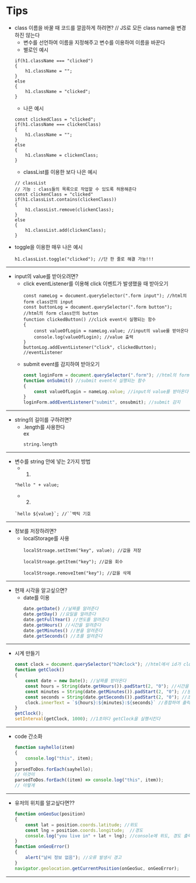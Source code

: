 # Tips
+ class 이름을 바꿀 때 코드를 깔끔하게 하려면? // JS로 모든 class name을 변경하진 않는다
    + 변수를 선언하여 이름을 지정해주고 변수를 이용하여 이름을 바꾼다
    + 별로인 예시
    ``` JS
    if(h1.className === "clicked")
    {
        h1.className = "";
    }
    else
    {
        h1.className = "clicked";
    }
    ```
    + 나은 예시 
    ``` JS
    const clickedClass = "clicked";
    if(h1.className === clickenClass)
    {
        h1.className = "";
    }
    else
    {
        h1.className = clickenClass;
    }
    ```
    + classList를 이용한 보다 나은 예시
    ```JS
    // classList
    // 기능 : class들의 목록으로 작업할 수 있도록 허용해준다
    const clickenClass = "clicked"
    if(h1.classList.contains(clickenClass))
    {
        h1.classList.remove(clickenClass);
    }
    else    
    {
        h1.classList.add(clickenClass);
    }
+ toggle을 이용한 매우 나은 예시
    ```JS
    h1.classList.toggle("clicked"); //단 한 줄로 해결 가능!!!
    ```
---
+ input의 value를 받아오려면?
    + click eventListener를 이용해 click 이벤트가 발생했을 때 받아오기
        ```JS
        const nameLog = document.querySelector(".form input"); //html의 form class안의 input
        const buttonLog = document.querySelector(".form button"); //html의 form class안의 button
        function clickedButton() //click event시 실행되는 함수
        {
            const valueOfLogin = nameLog.value; //input의 value를 받아온다
            console.log(valueOfLogin); //value 출력
        }
        buttonLog.addEventListener("click", clickedButton); //eventListener
        ```
    + submit event를 감지하여 받아오기
        ```js
        const loginForm = document.querySelector(".form"); //html의 form class
        function onSubmit() //submit event시 실행되는 함수
        {
            const valueOfLogin = nameLog.value; //input의 value를 받아온다
        }
        loginForm.addEventListener("submit", onsubmit); //submit 감지
---
+ string의 길이를 구하려면?
    + .length를 사용한다\
        ex
        ``` JS
        string.length
        ```
---
+ 변수를 string 안에 넣는 2가지 방법
    + 1.
    ``` JS
    "hello " + value;
    ```
    + 2.
    ``` JS
    `hello ${value}`; //``백틱 기호
    ```
---
+ 정보를 저장하려면?
    + localStorage를 사용
        ```JS
        localStroage.setItem("key", value); //값을 저장
        ```
        ```JS
        localStroage.getItem("key"); //값을 회수
        ```
        ```JS
        localStroage.removeItem("key"); //값을 삭제
        ```
---
+ 현재 시각을 알고싶으면?
    + date를 이용
        ``` js
        date.getDate() //날짜를 알려준다
        date.getDay() //요일을 알려준다
        date.getFullYear() //연도를 알려준다
        date.getHours() //시간을 알려준다
        date.getMinutes() //분을 알려준다
        date.getSeconds() //초를 알려준다
        ```
---
+ 시계 만들기
    ```js
    const clock = document.querySelector("h2#clock"); //html에서 id가 clock인 h2를 가져온다
    function getClock()
    {
        const date = new Date(); //날짜를 받아온다
        const hours = String(date.getHours()).padStart(2, "0"); //시간을 받아온다
        const minutes = String(date.getMinutes()).padStart(2, "0"); //분을 받아온다
        const seconds = String(date.getSeconds()).padStart(2, "0"); //초를 받아온다
        clock.innerText = `${hours}:${minutes}:${seconds}` //종합하여 출력한다
    }
    getClock();
    setInterval(getClock, 1000); //1초마다 getClock을 실행시킨다
    ```
---
+ code 간소화
    ```js
    function sayhello(item)
    {
        console.log("this", item);
    }
    parsedToDos.forEach(sayhello);
    // 이것이
    parsedToDos.forEach((item) => console.log("this", item));
    // 이렇게
    ```
---
+ 유저의 위치를 알고싶다면??
    ```js
    function onGeoSuc(position)
    {
        const lat = position.coords.latitude; //위도
        const lng = position.coords.longitude;  //경도
        console.log("you live in" + lat + lng); //console에 위도, 경도 출력
    }
    function onGeoError()
    {
        alert("날씨 정보 없음"); //오류 발생시 경고
    }
    navigator.geolocation.getCurrentPosition(onGeoSuc, onGeoError);
    ```
---